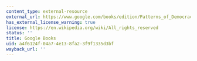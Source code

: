 ```yaml
---
content_type: external-resource
external_url: https://www.google.com/books/edition/Patterns_of_Democracy/GLtX2zJrflAC?hl=en&gbpv=1
has_external_license_warning: true
license: https://en.wikipedia.org/wiki/All_rights_reserved
status: ''
title: Google Books
uid: a4f6124f-04a7-4e13-8fa2-3f9f1335d3bf
wayback_url: ''
---
```

